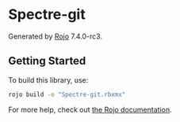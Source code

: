 # Spectre-git
Generated by [Rojo](https://github.com/rojo-rbx/rojo) 7.4.0-rc3.

## Getting Started
To build this library, use:

```bash
rojo build -o "Spectre-git.rbxmx"
```

For more help, check out [the Rojo documentation](https://rojo.space/docs).